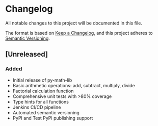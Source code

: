 # Changelog

All notable changes to this project will be documented in this file.

The format is based on [Keep a Changelog](https://keepachangelog.com/en/1.0.0/),
and this project adheres to [Semantic Versioning](https://semver.org/spec/v2.0.0.html).

## [Unreleased]

### Added
- Initial release of py-math-lib
- Basic arithmetic operations: add, subtract, multiply, divide
- Factorial calculation function
- Comprehensive unit tests with >80% coverage
- Type hints for all functions
- Jenkins CI/CD pipeline
- Automated semantic versioning
- PyPI and Test PyPI publishing support